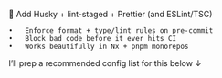 🧹 Add Husky + lint-staged + Prettier (and ESLint/TSC)

	•	Enforce format + type/lint rules on pre-commit
	•	Block bad code before it ever hits CI
	•	Works beautifully in Nx + pnpm monorepos

I’ll prep a recommended config list for this below ↓
